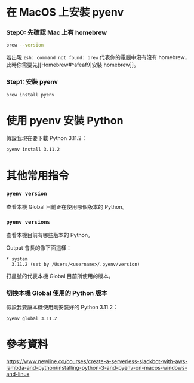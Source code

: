 # 在 MacOS 上安裝 pyenv

### Step0: 先確認 Mac 上有 homebrew

```bash
brew --version
```

若出現 `zsh: command not found: brew` 代表你的電腦中沒有沒有 homebrew，此時你需要先[[Homebrew#^afeaf9|安裝 homebrew]]。

### Step1: 安裝 pyenv

```bash
brew install pyenv
```

# 使用 pyenv 安裝 Python

假設我現在要下載 Python 3.11.2：

```bash
pyenv install 3.11.2
```

# 其他常用指令

### `pyenv version`

查看本機 Global 目前正在使用哪個版本的 Python。

### `pyenv versions`

查看本機目前有哪些版本的 Python。

Output 會長的像下面這樣：

```plaintext
* system
  3.11.2 (set by /Users/<username>/.pyenv/version)
```

打星號的代表本機 Global 目前所使用的版本。

### 切換本機 Global 使用的 Python 版本

假設我要讓本機使用剛安裝好的 Python 3.11.2：

```bash
pyenv global 3.11.2
```

# 參考資料

<https://www.newline.co/courses/create-a-serverless-slackbot-with-aws-lambda-and-python/installing-python-3-and-pyenv-on-macos-windows-and-linux>
